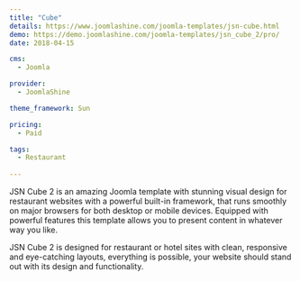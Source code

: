 ```yaml
---
title: "Cube"
details: https://www.joomlashine.com/joomla-templates/jsn-cube.html
demo: https://demo.joomlashine.com/joomla-templates/jsn_cube_2/pro/
date: 2018-04-15

cms: 
  - Joomla

provider: 
  - JoomlaShine

theme_framework: Sun

pricing:
  - Paid

tags:
  - Restaurant
  
---
```


JSN Cube 2 is an amazing Joomla template with stunning visual design for restaurant websites with a powerful built-in framework, that runs smoothly on major browsers for both desktop or mobile devices. Equipped with powerful features this template allows you to present content in whatever way you like.

JSN Cube 2 is designed for restaurant or hotel sites with clean, responsive and eye-catching layouts, everything is possible, your website should stand out with its design and functionality.
